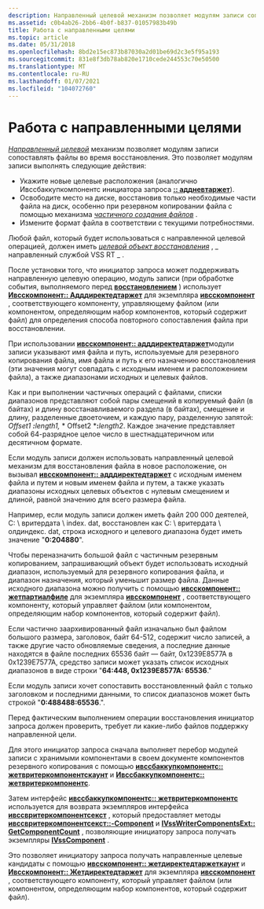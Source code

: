 ```yaml
---
description: Направленный целевой механизм позволяет модулям записи сопоставлять файлы во время восстановления.
ms.assetid: c0b4ab26-2bb6-4b0f-b837-01057983b49b
title: Работа с направленными целями
ms.topic: article
ms.date: 05/31/2018
ms.openlocfilehash: 8bd2e15ec873b87030a2d01be69d2c3e5f95a193
ms.sourcegitcommit: 831e8f3db78ab820e1710cede244553c70e50500
ms.translationtype: MT
ms.contentlocale: ru-RU
ms.lasthandoff: 01/07/2021
ms.locfileid: "104072760"
---
```

# <a name="working-with-directed-targets"></a>Работа с направленными целями

[*Направленный целевой*](vssgloss-d.md) механизм позволяет модулям записи сопоставлять файлы во время восстановления. Это позволяет модулям записи выполнять следующие действия:

-   Укажите новые целевые расположения (аналогично Ивссбаккупкомпонентс инициатора запроса [**:: аддневтаржет**](/windows/desktop/api/VsBackup/nf-vsbackup-ivssbackupcomponents-addnewtarget)).
-   Освободите место на диске, восстановив только необходимые части файла на диск, особенно при резервном копировании файла с помощью механизма [*частичного создания файлов*](vssgloss-p.md) .
-   Измените формат файла в соответствии с текущими потребностями.

Любой файл, который будет использоваться с направленной целевой операцией, должен иметь [*целевой объект восстановления*](vssgloss-r.md) , \_ направленный службой VSS RT \_ .

После установки того, что инициатор запроса может поддерживать направленную целевую операцию, модуль записи (при обработке события, выполняемого перед [**восстановлением**](/windows/desktop/api/VsBackup/nf-vsbackup-ivssbackupcomponents-prerestore) ) использует [**Ивсскомпонент:: Адддиректедтаржет**](/windows/desktop/api/VsWriter/nf-vswriter-ivsscomponent-adddirectedtarget) для экземпляра [**ивсскомпонент**](/windows/desktop/api/VsWriter/nl-vswriter-ivsscomponent) , соответствующего компоненту, управляющему файлом (или компонентом, определяющим набор компонентов, который содержит файл) для определения способа повторного сопоставления файла при восстановлении.

При использовании [**ивсскомпонент:: адддиректедтаржет**](/windows/desktop/api/VsWriter/nf-vswriter-ivsscomponent-adddirectedtarget)модули записи указывают имя файла и путь, используемые для резервного копирования файла, имя файла и путь к его назначению восстановления (эти значения могут совпадать с исходным именем и расположением файла), а также диапазонами исходных и целевых файлов.

Как и при выполнении частичных операций с файлами, списки диапазонов представляют собой пары смещений в копируемый файл (в байтах) и длину восстанавливаемого раздела (в байтах), смещение и длину, разделенные двоеточием, и каждую пару, разделенную запятой: *Offset1 ***:**_length1_*_,_* * Offset2 ***:**_length2_. Каждое значение представляет собой 64-разрядное целое число в шестнадцатеричном или десятичном формате.

Если модуль записи должен использовать направленный целевой механизм для восстановления файла в новое расположение, он вызывал [**ивсскомпонент:: адддиректедтаржет**](/windows/desktop/api/VsWriter/nf-vswriter-ivsscomponent-adddirectedtarget) с исходным именем файла и путем и новым именем файла и путем, а также указать диапазоны исходных целевых объектов с нулевым смещением и длиной, равной значению для всего размера файла.

Например, если модуль записи должен иметь файл 200 000 деятелей, C: \\ вритердата \\ index. dat, восстановлен как C: \\ вритердата \\ олдиндекс. dat, строка исходного и целевого диапазона будет иметь значение "**0:204880**".

Чтобы переназначить большой файл с частичным резервным копированием, запрашивающий объект будет использовать исходный диапазон, используемый для резервного копирования файла, и диапазон назначения, который уменьшит размер файла. Данные исходного диапазона можно получить с помощью [**ивсскомпонент:: жетпартиалфиле**](/windows/desktop/api/VsWriter/nf-vswriter-ivsscomponent-getpartialfile) для экземпляра [**ивсскомпонент**](/windows/desktop/api/VsWriter/nl-vswriter-ivsscomponent) , соответствующего компоненту, который управляет файлом (или компонентом, определяющим набор компонентов, который содержит файл).

Если частично заархивированный файл изначально был файлом большого размера, заголовок, байт 64-512, содержит число записей, а также другие часто обновляемые сведения, а последние данные находятся в файле последних 65536 байт — байт, 0x1239E8577A в 0x1239E7577A, средство записи может указать список исходных диапазонов в виде строки "**64:448, 0x1239E8577A: 65536**."

Если модуль записи хочет сопоставить восстановленный файл с только заголовком и последними данными, то список диапазонов может быть строкой "**0:488488:65536**.".

Перед фактическим выполнением операции восстановления инициатор запроса должен проверить, требует ли какие-либо файлов поддержку направленной цели.

Для этого инициатор запроса сначала выполняет перебор модулей записи с хранимыми компонентами в своем документе компонентов резервного копирования с помощью [**ивссбаккупкомпонентс:: жетвритеркомпонентскаунт**](/windows/desktop/api/VsBackup/nf-vsbackup-ivssbackupcomponents-getwritercomponentscount) и [**Ивссбаккупкомпонентс:: жетвритеркомпонентс**](/windows/desktop/api/VsBackup/nf-vsbackup-ivssbackupcomponents-getwritercomponents).

Затем интерфейс [**ивссбаккупкомпонентс:: жетвритеркомпонентс**](/windows/desktop/api/VsBackup/nf-vsbackup-ivssbackupcomponents-getwritercomponents) используется для возврата экземпляров интерфейса [**ивссвритеркомпонентсекст**](/windows/win32/api/vsbackup/nl-vsbackup-ivsswritercomponentsext) , который предоставляет методы [**ивссвритеркомпонентсекст::-Component**](/windows/desktop/api/VsWriter/nf-vswriter-ivsswritercomponents-getcomponent) и [**IVssWriterComponentsExt:: GetComponentCount**](/windows/desktop/api/VsWriter/nf-vswriter-ivsswritercomponents-getcomponentcount) , позволяющие инициатору запроса получать экземпляры [**IVssComponent**](/windows/desktop/api/VsWriter/nl-vswriter-ivsscomponent) .

Это позволяет инициатору запроса получать направленные целевые кандидаты с помощью [**ивсскомпонент:: жетдиректедтаржеткаунт**](/windows/desktop/api/VsWriter/nf-vswriter-ivsscomponent-getdirectedtargetcount) и [**Ивсскомпонент:: Жетдиректедтаржет**](/windows/desktop/api/VsWriter/nf-vswriter-ivsscomponent-getdirectedtarget) для экземпляра [**ивсскомпонент**](/windows/desktop/api/VsWriter/nl-vswriter-ivsscomponent) , соответствующего компоненту, который управляет файлом (или компонентом, определяющим набор компонентов, который содержит файл).

 

 
